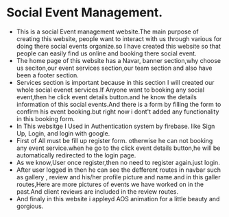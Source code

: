 # Social Event Management.

* This is a social Event management website.The main purpose of creating this website, people want to interact with us through various for doing there social events organize.so I have created this website so that people can easily find us online and booking there social event.
* The home page of this website has a Navar, banner section,why choose us seciton,our event services section,our team section and also have been a footer section.
* Services section is important because in this section I will created our whole social evenet services.If Anyone want to booking any social event,then he click event details button.and he know the details information of this social events.And there is a form by filling the form to confirm his event booking.but right now i dont't added any functionality in this booking form.
* In This websitge I Used in Authentication system by firebase. like Sign Up, Login, and login with google.
* First of All must be fill up register form. otherwise he can not booking any event service.when he go to the click event details button,he will be automatically redirected to the login page.
*  As we know,User once register,then no need to register again.just login.
* After user logged in then he can see the defferent routes in navbar such as gallery , review and his/her profile picture and name.and in this galler routes,Here are more pictures of events we have worked on in the past.And client reviews are included in the review routes.
* And finaly in this website i appleyd AOS animation for a little beauty and gorgious.



